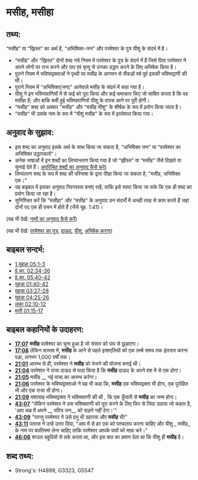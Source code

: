 # मसीह, मसीहा #

## तथ्य: ##

“मसीह” या “ख्रिस्त” का अर्थ है, “अभिषिक्त-जन” और परमेश्वर के पुत्र यीशु के संदर्भ में है।

* “मसीह” और “ख्रिस्त” दोनों शब्द नये नियम में परमेश्वर के पुत्र के संदर्भ में हैं जिसे पिता परमेश्वर ने अपने लोगों पर राज करने और पाप एवं मृत्यु से उनका उद्धार करने के लिए अभिषेक किया है।
* पुराने नियम में भविष्यद्वक्ताओं ने पृथ्वी पर मसीह के आगमन से सैंकड़ों वर्ष पूर्व इसकी भविष्यद्वाणी की थी।
* पुराने नियम में “अभिषिक्त(जन)” आनेवाले मसीह के संदर्भ में कहा गया है।
* यीशु ने इन भविष्यवाणियों में से कई को पूरा किया और कई चमत्कार किए जो साबित करता है कि वह मसीहा है; और बाकि बची हुई भविष्यवाणियों यीशु के वापस आने पर पूरी होगी।
* "मसीह" शब्द को अक्सर "मसीह" और "मसीह यीशु" के  शीर्षक के रूप में प्रयोग किया जाता है।
* "मसीह" भी उसके नाम के रूप में "यीशु मसीह" के रूप में इस्तेमाल किया गया।

## अनुवाद के सुझाव: ##

* इस शब्द का अनुवाद इसके अर्थ के साथ किया जा सकता है, “अभिषिक्त जन” या “परमेश्वर का अभिषिक्त उद्धारकर्ता”।
* अनेक भाषाओं में इन शब्दों का लिप्यान्तरण किया गया है जो “ख्रीस्त” या “मसीह” जैसे दिखते या सुनाई देते हैं। [अपरिचित शब्दों का अनुवाद कैसे करे](rc://en/ta/man/translate/translate-unknown))
* लिप्यंतरण शब्द के रूप में शब्द की परिभाषा के द्वारा पीछा किया जा सकता है, ”मसीह, अभिषिक्त एक।”
* यह बाइबल में इसका अनुवाद निरन्तरता बनाए रखें, ताकि इसे स्पष्ट किया जा सके कि एक ही शब्द का प्रयोग किया जा रहा है।
* सुनिश्चित करें कि "मसीहा" और "मसीह" के अनुवाद उन संदर्भों में अच्छी तरह से काम करते हैं जहां दोनों पद एक ही वचन में होते हैं (जैसे यूह. 1:41)।

(यह भी देखें: [नामों का अनुवाद कैसे करें](rc://en/ta/man/translate/translate-names))

(यह भी देखें: [परमेश्वर का पुत्र](../kt/sonofgod.md), [दाऊद](../names/david.md), [यीशु](../kt/jesus.md), [अभिषेक करना](../kt/anoint.md))

## बाइबल सन्दर्भ: ##

* [1 यूहन्ना 05:1-3](rc://en/tn/help/1jn/05/01)
* [प्रे.का. 02:34-36](rc://en/tn/help/act/02/34)
* [प्रे.का. 05:40-42](rc://en/tn/help/act/05/40)
* [यूहन्ना 01:40-42](rc://en/tn/help/jhn/01/40)
* [यूहन्ना 03:27-28](rc://en/tn/help/jhn/03/27)
* [यूहन्ना 04:25-26](rc://en/tn/help/jhn/04/25)
* [लूका 02:10-12](rc://en/tn/help/luk/02/10)
* [मत्ती 01:15-17](rc://en/tn/help/mat/01/15)

## बाइबल कहानियों के उदाहरण: ##

* __[17:07](rc://en/tn/help/obs/17/07)__ __मसीह__  परमेश्वर का चुना हुआ है जो संसार को पाप से छुड़ाएगा।
* __[17:08](rc://en/tn/help/obs/17/08)__  लेकिन वास्तव में, __मसीह__ के आने से पहले इस्राएलियों को एक लम्बे समय तक इंतजार करना पड़ा, लगभग 1,000 वर्षों तक।
* __[21:01](rc://en/tn/help/obs/21/01)__ आरम्भ से ही, परमेश्वर ने __मसीह__ को भेजने की योजना बनाई थी।
* __[21:04](rc://en/tn/help/obs/21/04)__ परमेश्वर ने राजा दाऊद से वादा किया है कि __मसीह__ दाऊद के अपने वंश में से एक होगा।
* __[21:05](rc://en/tn/help/obs/21/05)__ मसीह __ नई वाचा का आरम्भ करेगा।
* __[21:06](rc://en/tn/help/obs/21/06)__ परमेश्वर के भविष्यद्वक्ताओ ने यह भी कहा कि, __मसीह__ एक भविष्यद्वक्ता भी होगा, एक पुरोहित भी और एक राजा भी होगा।
* __[21:09](rc://en/tn/help/obs/21/09)__  यशायाह भविष्यद्वक्ता ने भविष्यवाणी की थी , कि एक कुँवारी से __मसीह__ का जन्म होगा।
* __[43:07](rc://en/tn/help/obs/43/07)__ "लेकिन परमेश्वर ने उस भविष्यवाणी को पूरा करने के लिए फिर से जिंदा उठाया जो कहता है, 'आप कब्र में अपने __ पवित्र जन__ को सड़ने नहीं देगा।'"
* __[43:09](rc://en/tn/help/obs/43/09)__ "परन्तु परमेश्वर ने उसे प्रभु भी ठहराया और __मसीह__ भी!"
* __[43:11](rc://en/tn/help/obs/43/11)__ पतरस ने उन्हें उत्तर दिया, "आप में से हर एक को पश्चाताप करना चाहिए और यीशु _ मसीह_ के नाम पर बपतिस्मा लेना चाहिए ताकि परमेश्वर आपके पापों को माफ़ करे।"
* __[46:06](rc://en/tn/help/obs/46/06)__ शाउल यहूदियों से तर्क करता था, और इस बात का प्रमाण देता था कि यीशु ही __मसीह__ है।

## शब्द तथ्य: ##

* Strong's: H4899, G3323, G5547

